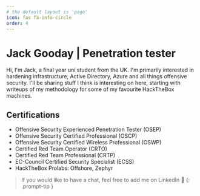 ```yaml
---
# the default layout is 'page'
icon: fas fa-info-circle
order: 4
---
```

# Jack Gooday | Penetration tester
Hi, I'm Jack, a final year uni student from the UK. I'm primarily interested in hardening infrastructure, Active Directory, Azure and all things offensive security. I'll be sharing stuff I think is interesting on here, starting with writeups of my methodology for some of my favourite HackTheBox machines.

## Certifications
- Offensive Security Experienced Penetration Tester (OSEP)
- Offensive Security Certified Professional (OSCP)
- Offensive Security Certified Wireless Professional (OSWP)
- Certified Red Team Operator (CRTO)
- Certified Red Team Professional (CRTP)
- EC-Council Certified Security Specialist (ECSS)  
- HackTheBox Prolabs: Offshore, Zephyr

> If you would like to have a chat, feel free to add me on LinkedIn 🙂 
{: .prompt-tip }
